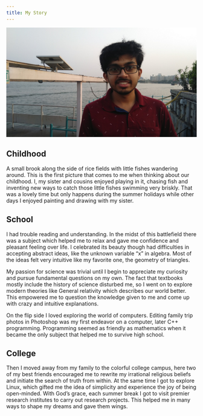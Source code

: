 ```yaml
---
title: My Story
---
```


![Buddha Statue of Hyderabad, 01 March 2020](my_photo.jpg)

## Childhood

A small brook along the side of rice fields with little fishes wandering around. This is the first picture that comes to me when thinking about our childhood. I, my sister and cousins enjoyed playing in it, chasing fish and inventing new ways to catch those little fishes swimming very briskly. That was a lovely time but only happens during the summer holidays while other days I enjoyed painting and drawing with my sister.

## School

I had trouble reading and understanding. In the midst of this battlefield there was a subject which helped me to relax and gave me confidence and pleasant feeling over life. I celebrated its beauty though had difficulties in accepting abstract ideas, like the unknown variable “x” in algebra. Most of the ideas felt very intuitive like my favorite one, the geometry of triangles.

My passion for science was trivial until I begin to appreciate my curiosity and pursue fundamental questions on my own. The fact that textbooks mostly include the history of science disturbed me, so I went on to explore modern theories like General relativity which describes our world better. This empowered me to question the knowledge given to me and come up with crazy and intuitive explanations.

On the flip side I loved exploring the world of computers. Editing family trip photos in Photoshop was my first endeavor on a computer, later C++ programming. Programming seemed as friendly as mathematics when it became the only subject that helped me to survive high school.

## College

Then I moved away from my family to the colorful college campus, here two of my best friends encouraged me to rewrite my irrational religious beliefs and initiate the search of truth from within. At the same time I got to explore Linux, which gifted me the idea of simplicity and experience the joy of being open-minded. With God’s grace, each summer break I got to visit premier research institutes to carry out research projects. This helped me in many ways to shape my dreams and gave them wings.
